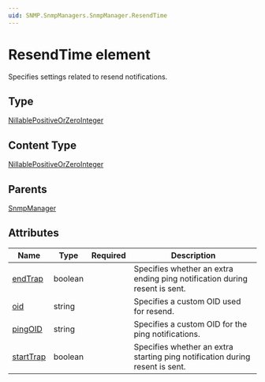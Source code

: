 ```yaml
---
uid: SNMP.SnmpManagers.SnmpManager.ResendTime
---
```


# ResendTime element

Specifies settings related to resend notifications.

## Type

[NillablePositiveOrZeroInteger](xref:SNMP-NillablePositiveOrZeroInteger)

## Content Type

[NillablePositiveOrZeroInteger](xref:SNMP-NillablePositiveOrZeroInteger)

## Parents

[SnmpManager](xref:SNMP.SnmpManagers.SnmpManager)

## Attributes

| Name | Type | Required | Description |
| --- | --- | --- | --- |
| [endTrap](xref:SNMP.SnmpManagers.SnmpManager.ResendTime-endTrap) | boolean |  | Specifies whether an extra ending ping notification during resent is sent. |
| [oid](xref:SNMP.SnmpManagers.SnmpManager.ResendTime-oid) | string |  | Specifies a custom OID used for resend. |
| [pingOID](xref:SNMP.SnmpManagers.SnmpManager.ResendTime-pingOID) | string |  | Specifies a custom OID for the ping notifications. |
| [startTrap](xref:SNMP.SnmpManagers.SnmpManager.ResendTime-startTrap) | boolean |  | Specifies whether an extra starting ping notification during resent is sent. |
